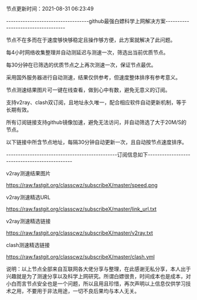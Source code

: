 节点更新时间：2021-08-31 06:23:49
                                                                                   
-----------------------------------github最强白嫖科学上网解决方案-----------------------------------

节点不在多而在于速度够快够稳定且操作够方便，此方案就解决了此问题。

每4小时网络收集整理并自动测延迟与测速一次，筛选出当前优质节点。

每30分钟在已筛选的优质节点之上再次测速一次，保证节点最优。

采用国外服务器进行自动测速，结果仅供参考，但速度整体排序有参考意义。

节点测速结果图片可一键在线查看，做到心中有数，避免无意义的订阅。

支持v2ray、clash双订阅，且地址永久唯一，配合相应软件自动更新机制，等于长期有效。

所有订阅链接支持github镜像加速，避免无法访问，并自动筛选了大于20M/S的节点。

以下链接中所含节点地址，每隔30分钟自动更新一次，且自动按节点速度排序。

-----------------------------------------------订阅信息如下----------------------------------------------

v2ray测速结果图片

https://raw.fastgit.org/classcwz/subscribeX/master/speed.png

v2ray测速精选URL

https://raw.fastgit.org/classcwz/subscribeX/master/link_url.txt

v2ray测速精选链接

https://raw.fastgit.org/classcwz/subscribeX/master/v2ray.txt

clash测速精选链接

https://raw.fastgit.org/classcwz/subscribeX/master/clash.yml

说明：以上节点全部来自互联网各大佬分享与整理，在此感谢无私分享，本人出于兴趣就是为了测速分享以及科学上网研究。所谓白嫖很贵，时间成本也是成本，对小白而言节点安全也是一个问题，所以且用且珍惜，再次声明以上信息仅供学习技术之用，不要用于非法用途，一切不良后果均与本人无关。
